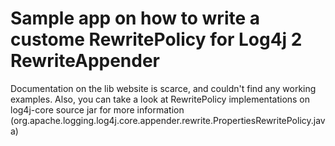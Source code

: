 # Sample app on how to write a custome RewritePolicy for Log4j 2 RewriteAppender
Documentation on the lib website is scarce, and couldn't find any working examples.
Also, you can take a look at RewritePolicy implementations on log4j-core source jar for more information (org.apache.logging.log4j.core.appender.rewrite.PropertiesRewritePolicy.java)
